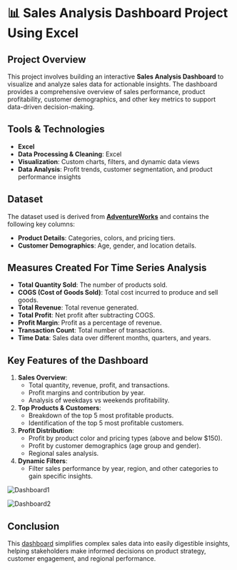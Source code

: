 # 📊 Sales Analysis Dashboard Project Using Excel

## Project Overview
This project involves building an interactive **Sales Analysis Dashboard** to visualize and analyze sales data for actionable insights. The dashboard provides a comprehensive overview of sales performance, product profitability, customer demographics, and other key metrics to support data-driven decision-making.

## Tools & Technologies
- **Excel**
- **Data Processing & Cleaning**: Excel
- **Visualization**: Custom charts, filters, and dynamic data views
- **Data Analysis**: Profit trends, customer segmentation, and product performance insights

## Dataset
The dataset used is derived from [**AdventureWorks**](https://github.com/MaryamRafiquee/Sales-Analysis/blob/main/AdventureWorks.xlsx) and contains the following key columns:
- **Product Details**: Categories, colors, and pricing tiers.
- **Customer Demographics**: Age, gender, and location details.


## Measures Created For Time Series Analysis
- **Total Quantity Sold**: The number of products sold.
- **COGS (Cost of Goods Sold)**: Total cost incurred to produce and sell goods.
- **Total Revenue**: Total revenue generated.
- **Total Profit**: Net profit after subtracting COGS.
- **Profit Margin**: Profit as a percentage of revenue.
- **Transaction Count**: Total number of transactions.
- **Time Data**: Sales data over different months, quarters, and years.

## Key Features of the Dashboard
1. **Sales Overview**:
   - Total quantity, revenue, profit, and transactions.
   - Profit margins and contribution by year.
   - Analysis of weekdays vs weekends profitability.
2. **Top Products & Customers**:
   - Breakdown of the top 5 most profitable products.
   - Identification of the top 5 most profitable customers.
3. **Profit Distribution**:
   - Profit by product color and pricing types (above and below $150).
   - Profit by customer demographics (age group and gender).
   - Regional sales analysis.
4. **Dynamic Filters**:
   - Filter sales performance by year, region, and other categories to gain specific insights.

![Dashboard1](https://github.com/user-attachments/assets/a5684a90-8988-45fc-bf7a-c1928cd608a0) 

![Dashboard2](https://github.com/user-attachments/assets/a5a04eac-3a1f-409c-b9f6-2962b2c0647f)


## Conclusion
This [dashboard]() simplifies complex sales data into easily digestible insights, helping stakeholders make informed decisions on product strategy, customer engagement, and regional performance.
